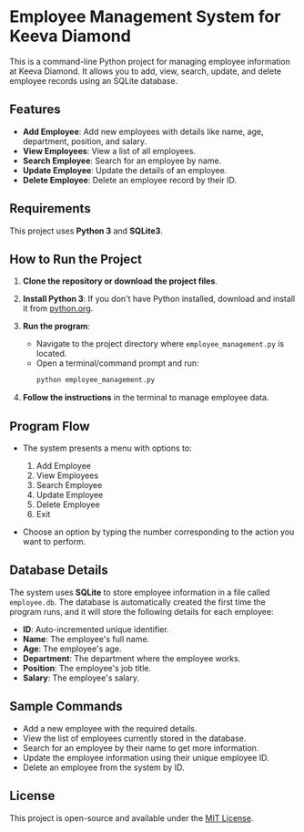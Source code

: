 # Employee Management System for Keeva Diamond

This is a command-line Python project for managing employee information at Keeva Diamond. It allows you to add, view, search, update, and delete employee records using an SQLite database.

## Features

- **Add Employee**: Add new employees with details like name, age, department, position, and salary.
- **View Employees**: View a list of all employees.
- **Search Employee**: Search for an employee by name.
- **Update Employee**: Update the details of an employee.
- **Delete Employee**: Delete an employee record by their ID.

## Requirements

This project uses **Python 3** and **SQLite3**.

## How to Run the Project

1. **Clone the repository or download the project files**.

2. **Install Python 3**: If you don't have Python installed, download and install it from [python.org](https://www.python.org/downloads/).

3. **Run the program**:
   - Navigate to the project directory where `employee_management.py` is located.
   - Open a terminal/command prompt and run:
     ```bash
     python employee_management.py
     ```

4. **Follow the instructions** in the terminal to manage employee data.

## Program Flow

- The system presents a menu with options to:
  1. Add Employee
  2. View Employees
  3. Search Employee
  4. Update Employee
  5. Delete Employee
  6. Exit

- Choose an option by typing the number corresponding to the action you want to perform.

## Database Details

The system uses **SQLite** to store employee information in a file called `employee.db`. The database is automatically created the first time the program runs, and it will store the following details for each employee:

- **ID**: Auto-incremented unique identifier.
- **Name**: The employee's full name.
- **Age**: The employee's age.
- **Department**: The department where the employee works.
- **Position**: The employee's job title.
- **Salary**: The employee's salary.

## Sample Commands

- Add a new employee with the required details.
- View the list of employees currently stored in the database.
- Search for an employee by their name to get more information.
- Update the employee information using their unique employee ID.
- Delete an employee from the system by ID.

## License

This project is open-source and available under the [MIT License](LICENSE).

